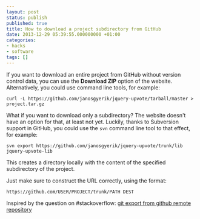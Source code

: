 ```yaml
---
layout: post
status: publish
published: true
title: How to download a project subdirectory from GitHub
date: 2013-12-29 05:39:55.000000000 +01:00
categories:
- hacks
- software
tags: []
---
```

If you want to download an entire project from GitHub without version control data,
you can use the **Download ZIP** option of the website.
Alternatively, you could use command line tools, for example:

```
curl -L https://github.com/janosgyerik/jquery-upvote/tarball/master > project.tar.gz
```

What if you want to download only a subdirectory?
The website doesn't have an option for that, at least not yet.
Luckily,
thanks to Subversion support in GitHub,
you could use the `svn` command line tool to that effect, for example:

```
svn export https://github.com/janosgyerik/jquery-upvote/trunk/lib jquery-upvote-lib
```

This creates a directory locally with the content of the specified subdirectory of the project.

Just make sure to construct the URL correctly, using the format:

```
https://github.com/USER/PROJECT/trunk/PATH DEST
```

<div class="text-muted">
Inspired by the question on #stackoverflow: <a href="http://stackoverflow.com/a/18324428/641955">git export from github remote repository</a>
</div>
